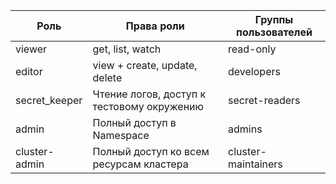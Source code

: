 | Роль          | Права роли                                 | Группы пользователей |
|---------------|--------------------------------------------|----------------------|
| viewer        | get, list, watch                           | read-only            |
| editor        | view + create, update, delete              | developers           |
| secret_keeper | Чтение логов, доступ к тестовому окружению | secret-readers       |
| admin         | Полный доступ в Namespace                  | admins               |
| cluster-admin | Полный доступ ко всем ресурсам кластера    | cluster-maintainers  |
